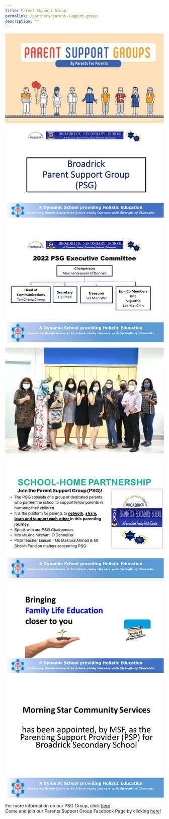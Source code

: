 ```yaml
---
title: Parent Support Group
permalink: /partners/parent-support-group
description: ""
---
```

![](/images/Slide2.jpeg)

![](/images/Slide1.jpeg)

![](/images/Slide3.jpg)

![](/images/PSG%20EXCO%202022.jpg)

![](/images/Slide4.jpg)

![](/images/Slide5.jpeg)

![](/images/Slide6.jpg)

For more information on our PSG Group, click [here](/files/2017OfficeBearers.pdf) <br>
Come and join our Parents Support Group Facebook Page by clicking [here](https://www.facebook.com/groups/1731436357092043/permalink/1908795159356161/)!